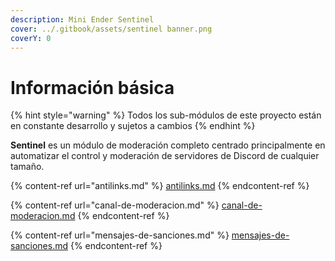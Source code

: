 ```yaml
---
description: Mini Ender Sentinel
cover: ../.gitbook/assets/sentinel banner.png
coverY: 0
---
```


# Información básica

{% hint style="warning" %}
Todos los sub-módulos de este proyecto están en constante desarrollo y sujetos a cambios
{% endhint %}

**Sentinel** es un módulo de moderación completo centrado principalmente en automatizar el control y moderación de servidores de Discord de cualquier tamaño.

{% content-ref url="antilinks.md" %}
[antilinks.md](antilinks.md)
{% endcontent-ref %}

{% content-ref url="canal-de-moderacion.md" %}
[canal-de-moderacion.md](canal-de-moderacion.md)
{% endcontent-ref %}

{% content-ref url="mensajes-de-sanciones.md" %}
[mensajes-de-sanciones.md](mensajes-de-sanciones.md)
{% endcontent-ref %}

